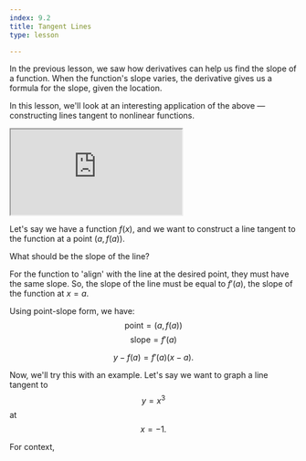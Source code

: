 ```yaml
---
index: 9.2
title: Tangent Lines
type: lesson

---
```


In the previous lesson, we saw how derivatives can help us find the slope of a function. When the function's slope varies, the derivative gives us a formula for the slope, given the location.

In this lesson, we'll look at an interesting application of the above — constructing lines tangent to nonlinear functions.

<iframe src="https://www.desmos.com/calculator/vcpwd6c0uz?embed"  class="graph"></iframe>

Let's say we have a function $f(x)$, and we want to construct a line tangent to the function at a point $\left(a,f(a)\right).$

What should be the slope of the line? 

For the function to 'align' with the line at the desired point, they must have the same slope. So, the slope of the line must be equal to $f'(a)$, the slope of the function at $x=a$.

Using point-slope form, we have:
$$\text{point} = (a, f(a))$$ $$\text{slope} = f'(a)$$

$$y - f(a) = f'(a) (x-a).$$

Now, we'll try this with an example.
Let's say we want to graph a line tangent to $$y=x^3$$ at $$x=-1.$$

For context, 

<!--stackedit_data:
eyJoaXN0b3J5IjpbLTE4MTkyNDY0NjEsNTIxMjU3NzExLDE5Nj
cxMDExOTIsLTEwMDUxNDMxNTksLTk0MzE5ODU0OSwtMTk1NzI1
NDQ3OSwxNzg0NTk4MDc5XX0=
-->